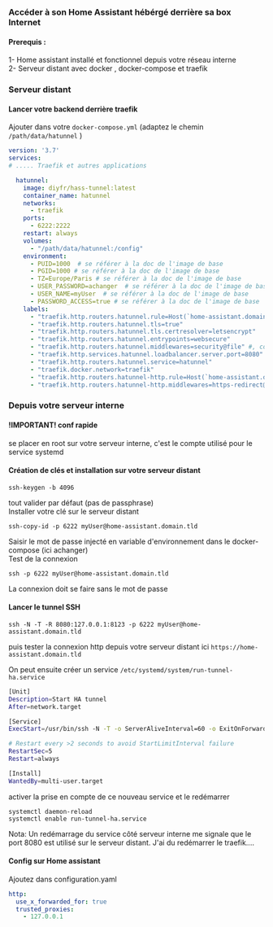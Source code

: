 ### Accéder à son Home Assistant hébérgé derrière sa box Internet

#### Prerequis :
1- Home assistant installé et fonctionnel depuis votre réseau interne  
2- Serveur distant avec docker , docker-compose et traefik   

### Serveur distant
#### Lancer votre backend derrière traefik
Ajouter dans votre `docker-compose.yml`  (adaptez le chemin `/path/data/hatunnel` )
```yaml
version: '3.7'
services:
# ..... Traefik et autres applications

  hatunnel:
    image: diyfr/hass-tunnel:latest
    container_name: hatunnel
    networks:
      - traefik
    ports:
      - 6222:2222
    restart: always
    volumes:
      - "/path/data/hatunnel:/config"
    environment:
      - PUID=1000  # se référer à la doc de l'image de base 
      - PGID=1000 # se référer à la doc de l'image de base
      - TZ=Europe/Paris # se référer à la doc de l'image de base
      - USER_PASSWORD=achanger  # se référer à la doc de l'image de base 
      - USER_NAME=myUser  # se référer à la doc de l'image de base
      - PASSWORD_ACCESS=true # se référer à la doc de l'image de base
    labels:
      - "traefik.http.routers.hatunnel.rule=Host(`home-assistant.domain.tld`)"
      - "traefik.http.routers.hatunnel.tls=true"
      - "traefik.http.routers.hatunnel.tls.certresolver=letsencrypt"
      - "traefik.http.routers.hatunnel.entrypoints=websecure"
      - "traefik.http.routers.hatunnel.middlewares=security@file" #, compression@file"
      - "traefik.http.services.hatunnel.loadbalancer.server.port=8080"
      - "traefik.http.routers.hatunnel.service=hatunnel"
      - "traefik.docker.network=traefik"
      - "traefik.http.routers.hatunnel-http.rule=Host(`home-assistant.domain.tld`)"
      - "traefik.http.routers.hatunnel-http.middlewares=https-redirect@file"
```
### Depuis votre serveur interne 

#### !IMPORTANT! conf rapide
se placer en root sur votre serveur interne, c'est le compte utilisé pour le service systemd

#### Création de clés et installation sur votre serveur distant
```shell
ssh-keygen -b 4096
```
tout valider par défaut (pas de passphrase)   
Installer votre clé sur le serveur distant 
```shell
ssh-copy-id -p 6222 myUser@home-assistant.domain.tld
```
Saisir le mot de passe injecté en variable d'environnement dans le docker-compose  (ici achanger)  
Test de la connexion  
```shell
ssh -p 6222 myUser@home-assistant.domain.tld
```
La connexion doit se faire sans le mot de passe  

#### Lancer le tunnel SSH 
```
ssh -N -T -R 8080:127.0.0.1:8123 -p 6222 myUser@home-assistant.domain.tld
```
puis tester la connexion http depuis votre serveur distant ici `https://home-assistant.domain.tld`  

On peut ensuite créer un service 
`/etc/systemd/system/run-tunnel-ha.service`
```bash
[Unit]
Description=Start HA tunnel
After=network.target

[Service]
ExecStart=/usr/bin/ssh -N -T -o ServerAliveInterval=60 -o ExitOnForwardFailure=yes -R 8080:127.0.0.1:8123 -p 6222 myUser@home-assistant.domain.tld

# Restart every >2 seconds to avoid StartLimitInterval failure
RestartSec=5
Restart=always

[Install]
WantedBy=multi-user.target
```
activer la prise en compte de ce nouveau service et le redémarrer  
```shell
systemctl daemon-reload 
systemctl enable run-tunnel-ha.service
```

Nota: Un redémarrage du service côté serveur interne me signale que le port 8080 est utilisé sur le serveur distant. J'ai du redémarrer le traefik....  



#### Config sur Home assistant
Ajoutez dans configuration.yaml
```yml
http:
  use_x_forwarded_for: true
  trusted_proxies:
    - 127.0.0.1
```








